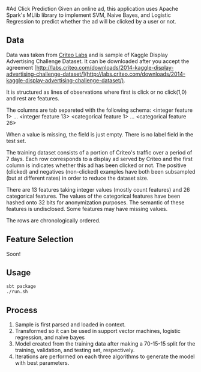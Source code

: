 #Ad Click Prediction
Given an online ad, this application uses Apache Spark's MLlib library to implement SVM, Naive Bayes, and Logistic Regression to predict whether the ad will be clicked by a user or not.

## Data

Data was taken from [Criteo Labs](http://labs.criteo.com/) and is sample of Kaggle Display Advertising Challenge Dataset.
It can be downloaded after you accept the agreement
[http://labs.criteo.com/downloads/2014-kaggle-display-advertising-challenge-dataset/](http://labs.criteo.com/downloads/2014-kaggle-display-advertising-challenge-dataset/).

It is structured as lines of observations where first is click or no click(1,0) and rest are features.

The columns are tab separeted with the following schema:
<label> <integer feature 1> ... <integer feature 13> <categorical feature 1> ... <categorical feature 26>

When a value is missing, the field is just empty.
There is no label field in the test set.

The training dataset consists of a portion of Criteo's traffic over a period
of 7 days. Each row corresponds to a display ad served by Criteo and the first
column is indicates whether this ad has been clicked or not.
The positive (clicked) and negatives (non-clicked) examples have both been
subsampled (but at different rates) in order to reduce the dataset size.

There are 13 features taking integer values (mostly count features) and 26
categorical features. The values of the categorical features have been hashed
onto 32 bits for anonymization purposes. 
The semantic of these features is undisclosed. Some features may have missing values.

The rows are chronologically ordered.

## Feature Selection
Soon! 


## Usage
```
sbt package
./run.sh 

```

## Process

1) Sample is first parsed and loaded in context.
2) Transformed so it can be used in support vector machines, logistic regression, and naive bayes
3) Model created from the training data after making a 70-15-15 split for the training, validation, and testing set, respectively.
5) Iterations are performed on each three algorithms to generate the model with best parameters.



